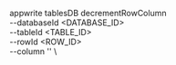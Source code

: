 appwrite tablesDB decrementRowColumn \
        --databaseId <DATABASE_ID> \
        --tableId <TABLE_ID> \
        --rowId <ROW_ID> \
        --column '' \


